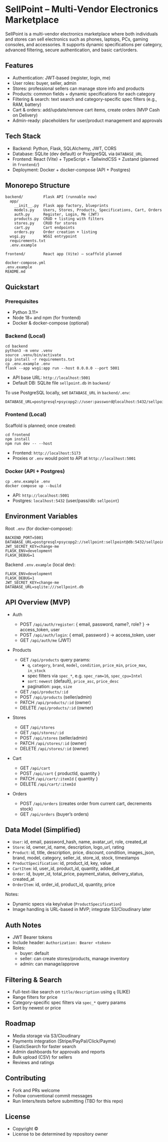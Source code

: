 # SellPoint – Multi‑Vendor Electronics Marketplace

SellPoint is a multi-vendor electronics marketplace where both individuals and stores can sell electronics such as phones, laptops, PCs, gaming consoles, and accessories. It supports dynamic specifications per category, advanced filtering, secure authentication, and basic cart/orders.

## Features

- Authentication: JWT-based (register, login, me)
- User roles: buyer, seller, admin
- Stores: professional sellers can manage store info and products
- Products: common fields + dynamic specifications for each category
- Filtering & search: text search and category-specific spec filters (e.g., RAM, battery)
- Cart & orders: add/update/remove cart items, create orders (MVP Cash on Delivery)
- Admin-ready: placeholders for user/product management and approvals

## Tech Stack

- Backend: Python, Flask, SQLAlchemy, JWT, CORS
- Database: SQLite (dev default) or PostgreSQL via `DATABASE_URL`
- Frontend: React (Vite) + TypeScript + TailwindCSS + Zustand (planned in `frontend/`)
- Deployment: Docker + docker-compose (API + Postgres)

## Monorepo Structure

```
backend/         Flask API (runnable now)
  app/
    __init__.py  Flask app factory, blueprints
    models.py    Users, Stores, Products, Specifications, Cart, Orders
    auth.py      Register, Login, Me (JWT)
    products.py  CRUD + listing with filters
    stores.py    CRUD for stores
    cart.py      Cart endpoints
    orders.py    Order creation + listing
  wsgi.py        WSGI entrypoint
  requirements.txt
  .env.example

frontend/        React app (Vite) – scaffold planned

docker-compose.yml
.env.example
README.md
```

## Quickstart

### Prerequisites

- Python 3.11+
- Node 18+ and npm (for frontend)
- Docker & docker-compose (optional)

### Backend (Local)

```
cd backend
python3 -m venv .venv
source .venv/bin/activate
pip install -r requirements.txt
cp .env.example .env
flask --app wsgi:app run --host 0.0.0.0 --port 5001
```

- API base URL: `http://localhost:5001`
- Default DB: SQLite file `sellpoint.db` in `backend/`

To use PostgreSQL locally, set `DATABASE_URL` in `backend/.env`:
```
DATABASE_URL=postgresql+psycopg2://user:password@localhost:5432/sellpoint
```

### Frontend (Local)

Scaffold is planned; once created:
```
cd frontend
npm install
npm run dev -- --host
```
- Frontend: `http://localhost:5173`
- Proxies or `.env` would point to API at `http://localhost:5001`

### Docker (API + Postgres)

```
cp .env.example .env
docker compose up --build
```

- API: `http://localhost:5001`
- Postgres: `localhost:5432` (user/pass/db: `sellpoint`)

## Environment Variables

Root `.env` (for docker-compose):
```
BACKEND_PORT=5001
DATABASE_URL=postgresql+psycopg2://sellpoint:sellpoint@db:5432/sellpoint
JWT_SECRET_KEY=change-me
FLASK_ENV=development
FLASK_DEBUG=1
```

Backend `.env.example` (local dev):
```
FLASK_ENV=development
FLASK_DEBUG=1
JWT_SECRET_KEY=change-me
DATABASE_URL=sqlite:///sellpoint.db
```

## API Overview (MVP)

- Auth
  - POST `/api/auth/register`: { email, password, name?, role? } → access_token, user
  - POST `/api/auth/login`: { email, password } → access_token, user
  - GET `/api/auth/me` (JWT)

- Products
  - GET `/api/products` query params:
    - `q`, `category`, `brand`, `model`, `condition`, `price_min`, `price_max`, `in_stock`
    - spec filters via `spec_*`, e.g. `spec_ram=16`, `spec_cpu=Intel`
    - `sort`: `newest` (default), `price_asc`, `price_desc`
    - pagination: `page`, `size`
  - GET `/api/products/:id`
  - POST `/api/products` (seller/admin)
  - PATCH `/api/products/:id` (owner)
  - DELETE `/api/products/:id` (owner)

- Stores
  - GET `/api/stores`
  - GET `/api/stores/:id`
  - POST `/api/stores` (seller/admin)
  - PATCH `/api/stores/:id` (owner)
  - DELETE `/api/stores/:id` (owner)

- Cart
  - GET `/api/cart`
  - POST `/api/cart` { productId, quantity }
  - PATCH `/api/cart/:itemId` { quantity }
  - DELETE `/api/cart/:itemId`

- Orders
  - POST `/api/orders` (creates order from current cart, decrements stock)
  - GET `/api/orders` (buyer’s orders)

## Data Model (Simplified)

- `User`: id, email, password_hash, name, avatar_url, role, created_at
- `Store`: id, owner_id, name, description, logo_url, rating
- `Product`: id, title, description, price, discount, condition, images_json, brand, model, category, seller_id, store_id, stock, timestamps
- `ProductSpecification`: id, product_id, key, value
- `CartItem`: id, user_id, product_id, quantity, added_at
- `Order`: id, buyer_id, total_price, payment_status, delivery_status, created_at
- `OrderItem`: id, order_id, product_id, quantity, price

Notes:
- Dynamic specs via key/value (`ProductSpecification`)
- Image handling is URL-based in MVP; integrate S3/Cloudinary later

## Auth Notes

- JWT Bearer tokens
- Include header: `Authorization: Bearer <token>`
- Roles:
  - buyer: default
  - seller: can create stores/products, manage inventory
  - admin: can manage/approve

## Filtering & Search

- Full-text-like search on `title/description` using `q` (ILIKE)
- Range filters for price
- Category-specific spec filters via `spec_*` query params
- Sort by newest or price

## Roadmap

- Media storage via S3/Cloudinary
- Payments integration (Stripe/PayPal/Click/Payme)
- ElasticSearch for faster search
- Admin dashboards for approvals and reports
- Bulk upload (CSV) for sellers
- Reviews and ratings

## Contributing

- Fork and PRs welcome
- Follow conventional commit messages
- Run linters/tests before submitting (TBD for this repo)

## License

- Copyright ©
- License to be determined by repository owner
